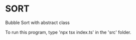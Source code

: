 # SORT
Bubble Sort with abstract class

To run this program, type 'npx tsx index.ts' in the 'src' folder.

